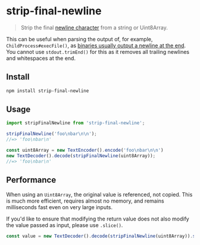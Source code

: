 # strip-final-newline

> Strip the final [newline character](https://en.wikipedia.org/wiki/Newline) from a string or Uint8Array.

This can be useful when parsing the output of, for example, `ChildProcess#execFile()`, as [binaries usually output a newline at the end](https://stackoverflow.com/questions/729692/why-should-text-files-end-with-a-newline). You cannot use `stdout.trimEnd()` for this as it removes all trailing newlines and whitespaces at the end.

## Install

```sh
npm install strip-final-newline
```

## Usage

```js
import stripFinalNewline from 'strip-final-newline';

stripFinalNewline('foo\nbar\n\n');
//=> 'foo\nbar\n'

const uint8Array = new TextEncoder().encode('foo\nbar\n\n')
new TextDecoder().decode(stripFinalNewline(uint8Array));
//=> 'foo\nbar\n'
```

## Performance

When using an `Uint8Array`, the original value is referenced, not copied. This is much more efficient, requires almost no memory, and remains milliseconds fast even on very large inputs.

If you'd like to ensure that modifying the return value does not also modify the value passed as input, please use `.slice()`.

```js
const value = new TextDecoder().decode(stripFinalNewline(uint8Array)).slice();
```
